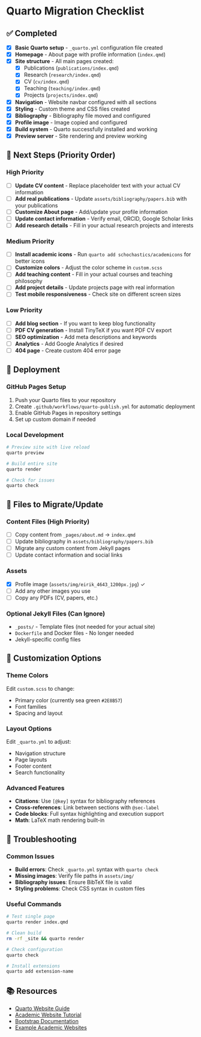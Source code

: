 # Quarto Migration Checklist

## ✅ Completed

- [x] **Basic Quarto setup** - `_quarto.yml` configuration file created
- [x] **Homepage** - About page with profile information (`index.qmd`)
- [x] **Site structure** - All main pages created:
  - [x] Publications (`publications/index.qmd`)
  - [x] Research (`research/index.qmd`)
  - [x] CV (`cv/index.qmd`)
  - [x] Teaching (`teaching/index.qmd`)
  - [x] Projects (`projects/index.qmd`)
- [x] **Navigation** - Website navbar configured with all sections
- [x] **Styling** - Custom theme and CSS files created
- [x] **Bibliography** - Bibliography file moved and configured
- [x] **Profile image** - Image copied and configured
- [x] **Build system** - Quarto successfully installed and working
- [x] **Preview server** - Site rendering and preview working

## 🔄 Next Steps (Priority Order)

### High Priority
- [ ] **Update CV content** - Replace placeholder text with your actual CV information
- [ ] **Add real publications** - Update `assets/bibliography/papers.bib` with your publications
- [ ] **Customize About page** - Add/update your profile information
- [ ] **Update contact information** - Verify email, ORCID, Google Scholar links
- [ ] **Add research details** - Fill in your actual research projects and interests

### Medium Priority
- [ ] **Install academic icons** - Run `quarto add schochastics/academicons` for better icons
- [ ] **Customize colors** - Adjust the color scheme in `custom.scss`
- [ ] **Add teaching content** - Fill in your actual courses and teaching philosophy
- [ ] **Add project details** - Update projects page with real information
- [ ] **Test mobile responsiveness** - Check site on different screen sizes

### Low Priority
- [ ] **Add blog section** - If you want to keep blog functionality
- [ ] **PDF CV generation** - Install TinyTeX if you want PDF CV export
- [ ] **SEO optimization** - Add meta descriptions and keywords
- [ ] **Analytics** - Add Google Analytics if desired
- [ ] **404 page** - Create custom 404 error page

## 🚀 Deployment

### GitHub Pages Setup
1. Push your Quarto files to your repository
2. Create `.github/workflows/quarto-publish.yml` for automatic deployment
3. Enable GitHub Pages in repository settings
4. Set up custom domain if needed

### Local Development
```bash
# Preview site with live reload
quarto preview

# Build entire site
quarto render

# Check for issues
quarto check
```

## 📁 Files to Migrate/Update

### Content Files (High Priority)
- [ ] Copy content from `_pages/about.md` → `index.qmd`
- [ ] Update bibliography in `assets/bibliography/papers.bib`
- [ ] Migrate any custom content from Jekyll pages
- [ ] Update contact information and social links

### Assets
- [x] Profile image (`assets/img/eirik_4643_1200px.jpg`) ✓
- [ ] Add any other images you use
- [ ] Copy any PDFs (CV, papers, etc.)

### Optional Jekyll Files (Can Ignore)
- `_posts/` - Template files (not needed for your actual site)
- `Dockerfile` and Docker files - No longer needed
- Jekyll-specific config files

## 🎨 Customization Options

### Theme Colors
Edit `custom.scss` to change:
- Primary color (currently sea green `#2E8B57`)
- Font families
- Spacing and layout

### Layout Options
Edit `_quarto.yml` to adjust:
- Navigation structure
- Page layouts
- Footer content
- Search functionality

### Advanced Features
- **Citations**: Use `[@key]` syntax for bibliography references
- **Cross-references**: Link between sections with `@sec-label`
- **Code blocks**: Full syntax highlighting and execution support
- **Math**: LaTeX math rendering built-in

## 🔧 Troubleshooting

### Common Issues
- **Build errors**: Check `_quarto.yml` syntax with `quarto check`
- **Missing images**: Verify file paths in `assets/img/`
- **Bibliography issues**: Ensure BibTeX file is valid
- **Styling problems**: Check CSS syntax in custom files

### Useful Commands
```bash
# Test single page
quarto render index.qmd

# Clean build
rm -rf _site && quarto render

# Check configuration
quarto check

# Install extensions
quarto add extension-name
```

## 📚 Resources
- [Quarto Website Guide](https://quarto.org/docs/websites/)
- [Academic Website Tutorial](https://www.marvinschmitt.com/blog/website-tutorial-quarto/)
- [Bootstrap Documentation](https://getbootstrap.com/)
- [Example Academic Websites](https://github.com/topics/quarto-website)
